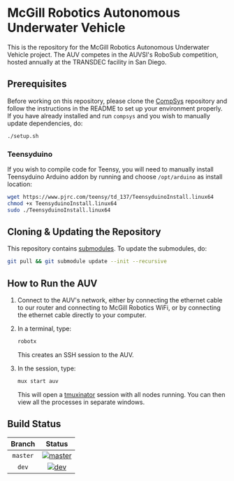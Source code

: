 # McGill Robotics Autonomous Underwater Vehicle

This is the repository for the McGill Robotics Autonomous Underwater Vehicle
project. The AUV competes in the AUVSI's RoboSub competition, hosted annually
at the TRANSDEC facility in San Diego.

## Prerequisites

Before working on this repository, please clone the [CompSys](https://github.com/mcgill-robotics/compsys)
repository and follow the instructions in the README to set up your environment
properly. If you have already installed and run `compsys` and you wish to manually update dependencies, do:

```bash
./setup.sh
```

### Teensyduino

If you wish to compile code for Teensy, you will need to manually install
Teensyduino Arduino addon by running and choose `/opt/arduino` as install
location:

```bash
wget https://www.pjrc.com/teensy/td_137/TeensyduinoInstall.linux64
chmod +x TeensyduinoInstall.linux64
sudo ./TeensyduinoInstall.linux64
```

## Cloning & Updating the Repository

This repository contains [submodules](https://git-scm.com/book/en/v2/Git-Tools-Submodules).
To update the submodules, do:

```bash
git pull && git submodule update --init --recursive
```

## How to Run the AUV

1. Connect to the AUV's network, either by connecting the ethernet cable to our
router and connecting to McGill Robotics WiFi, or by connecting the ethernet
cable directly to your computer.
2. In a terminal, type:

   ```bash
   robotx
   ```

   This creates an SSH session to the AUV.
3. In the session, type:

   ```bash
   mux start auv
   ```

   This will open a [tmuxinator](https://github.com/tmuxinator/tmuxinator)
   session with all nodes running. You can then view all the processes in
   separate windows.

## Build Status

[master]: https://dev.mcgillrobotics.com/buildStatus/icon?job=auv_master
[master url]: https://dev.mcgillrobotics.com/job/auv_master

[dev]: https://dev.mcgillrobotics.com/buildStatus/icon?job=auv_dev
[dev url]: https://dev.mcgillrobotics.com/job/auv_dev

| Branch   | Status                  |
|:--------:|:-----------------------:|
| `master` | [![master]][master url] |
| `dev`    | [![dev]][dev url]       |
